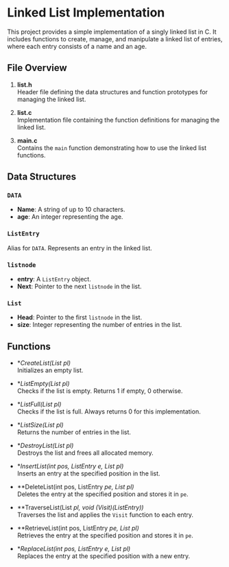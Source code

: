 # Linked List Implementation

This project provides a simple implementation of a singly linked list in C. It includes functions to create, manage, and manipulate a linked list of entries, where each entry consists of a name and an age.

## File Overview

1. **list.h**  
   Header file defining the data structures and function prototypes for managing the linked list.

2. **list.c**  
   Implementation file containing the function definitions for managing the linked list.

3. **main.c**  
   Contains the `main` function demonstrating how to use the linked list functions.

## Data Structures

### `DATA`
- **Name**: A string of up to 10 characters.
- **age**: An integer representing the age.

### `ListEntry`
Alias for `DATA`. Represents an entry in the linked list.

### `listnode`
- **entry**: A `ListEntry` object.
- **Next**: Pointer to the next `listnode` in the list.

### `List`
- **Head**: Pointer to the first `listnode` in the list.
- **size**: Integer representing the number of entries in the list.

## Functions

- **CreateList(List *pl)**  
  Initializes an empty list.

- **ListEmpty(List *pl)**  
  Checks if the list is empty. Returns 1 if empty, 0 otherwise.

- **ListFull(List *pl)**  
  Checks if the list is full. Always returns 0 for this implementation.

- **ListSize(List *pl)**  
  Returns the number of entries in the list.

- **DestroyList(List *pl)**  
  Destroys the list and frees all allocated memory.

- **InsertList(int pos, ListEntry e, List *pl)**  
  Inserts an entry at the specified position in the list.

- **DeleteList(int pos, ListEntry *pe, List *pl)**  
  Deletes the entry at the specified position and stores it in `pe`.

- **TraverseList(List *pl, void (*Visit)(ListEntry))**  
  Traverses the list and applies the `Visit` function to each entry.

- **RetrieveList(int pos, ListEntry *pe, List *pl)**  
  Retrieves the entry at the specified position and stores it in `pe`.

- **ReplaceList(int pos, ListEntry e, List *pl)**  
  Replaces the entry at the specified position with a new entry.

